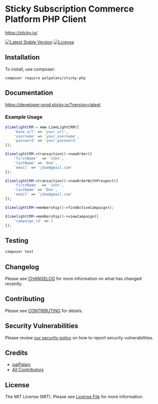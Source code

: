 # Sticky Subscription Commerce Platform PHP Client

https://sticky.io/

[![Latest Stable Version](https://poser.pugx.org/palpalani/sticky-php/v/stable?format=flat-square)](https://packagist.org/packages/palpalani/sticky-php)
[![License](https://poser.pugx.org/palpalani/sticky-php/license?format=flat-square)](https://packagist.org/packages/palpalani/sticky-php)

## Installation

To install, use composer:

```
composer require palpalani/sticky-php
```

## Documentation

https://developer-prod.sticky.io/?version=latest

### Example Usage

```php
$limelightCRM = new LimeLightCRM([
    'base_url' => 'your_url',
    'username' => 'your_username',
    'password' => 'your_password'
]);

$limelightCRM->transaction()->newOrder([
    'firstName'  => 'John',
    'lastName' => 'Doe',
    'email' => 'jdoe@gmail.com'
]);

$limelightCRM->transaction()->newOrderWithProspect([
    'firstName'  => 'John',
    'lastName' => 'Doe',
    'email' => 'jdoe@gmail.com'         
]);

$limelightCRM->membership()->findActiveCampaign();

$limelightCRM->membership()->viewCampaign([
    'campaign_id' => 1     
]);

```


## Testing

```bash
composer test
```

## Changelog

Please see [CHANGELOG](CHANGELOG.md) for more information on what has changed recently.

## Contributing

Please see [CONTRIBUTING](CONTRIBUTING.md) for details.

## Security Vulnerabilities

Please review [our security policy](../../security/policy) on how to report security vulnerabilities.

## Credits

- [palPalani](https://github.com/palpalani)
- [All Contributors](../../contributors)

## License

The MIT License (MIT). Please see [License File](LICENSE.md) for more information.
